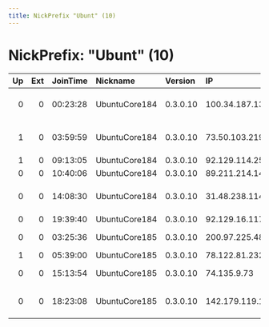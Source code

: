 ```yaml
---
title: NickPrefix "Ubunt" (10)
---
```


# NickPrefix: "Ubunt" (10)

|   Up |   Ext | JoinTime   | Nickname      | Version   | IP              | AS                                      | CC   |   ORp |   Dirp | OS    | Contact   |   eFamMembers |
|-----:|------:|:-----------|:--------------|:----------|:----------------|:----------------------------------------|:-----|------:|-------:|:------|:----------|--------------:|
|    0 |     0 | 00:23:28   | UbuntuCore184 | 0.3.0.10  | 100.34.187.131  | MCI Communications Services, Inc. d/b/a | us   | 41876 |      0 | Linux | None      |             1 |
|    1 |     0 | 03:59:59   | UbuntuCore184 | 0.3.0.10  | 73.50.103.219   | Comcast Cable Communications, LLC       | us   | 44189 |      0 | Linux | None      |             1 |
|    1 |     0 | 09:13:05   | UbuntuCore184 | 0.3.0.10  | 92.129.114.252  | Orange                                  | fr   | 46414 |      0 | Linux | None      |             1 |
|    0 |     0 | 10:40:06   | UbuntuCore184 | 0.3.0.10  | 89.211.214.14   | Ooredoo Q.S.C.                          | qa   | 46777 |      0 | Linux | None      |             1 |
|    0 |     0 | 14:08:30   | UbuntuCore184 | 0.3.0.10  | 31.48.238.114   | British Telecommunications PLC          | gb   | 38515 |      0 | Linux | None      |             1 |
|    0 |     0 | 19:39:40   | UbuntuCore184 | 0.3.0.10  | 92.129.16.117   | Orange                                  | fr   | 35529 |      0 | Linux | None      |             1 |
|    0 |     0 | 03:25:36   | UbuntuCore185 | 0.3.0.10  | 200.97.225.48   | Telemar Norte Leste S.A.                | br   | 38353 |      0 | Linux | None      |             1 |
|    1 |     0 | 05:39:00   | UbuntuCore185 | 0.3.0.10  | 78.122.81.232   | SFR                                     | fr   | 44006 |      0 | Linux | None      |             1 |
|    0 |     0 | 15:13:54   | UbuntuCore185 | 0.3.0.10  | 74.135.9.73     | Time Warner Cable Internet LLC          | us   | 33321 |      0 | Linux | None      |             1 |
|    0 |     0 | 18:23:08   | UbuntuCore185 | 0.3.0.10  | 142.179.119.125 | TELUS Communications Inc.               | ca   | 40025 |      0 | Linux | None      |             1 |
